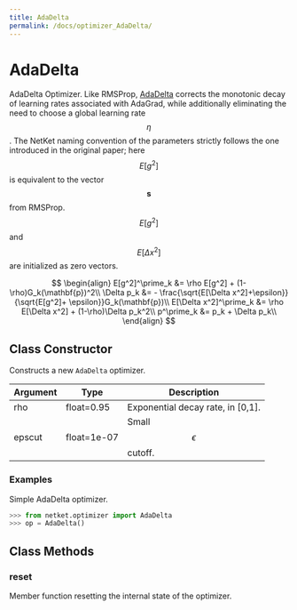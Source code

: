 ```yaml
---
title: AdaDelta
permalink: /docs/optimizer_AdaDelta/
---
```

# AdaDelta
AdaDelta Optimizer.
 Like RMSProp, [AdaDelta](http://arxiv.org/abs/1212.5701) corrects the
 monotonic decay of learning rates associated with AdaGrad,
 while additionally eliminating the need to choose a global
 learning rate $$ \eta $$. The NetKet naming convention of
 the parameters strictly follows the one introduced in the original paper;
 here $$E[g^2]$$ is equivalent to the vector $$\mathbf{s}$$ from RMSProp.
 $$E[g^2]$$ and $$E[\Delta x^2]$$ are initialized as zero vectors.

 $$
 \begin{align}
 E[g^2]^\prime_k &= \rho E[g^2] + (1-\rho)G_k(\mathbf{p})^2\\
 \Delta p_k &= - \frac{\sqrt{E[\Delta x^2]+\epsilon}}{\sqrt{E[g^2]+ \epsilon}}G_k(\mathbf{p})\\
 E[\Delta x^2]^\prime_k &= \rho E[\Delta x^2] + (1-\rho)\Delta p_k^2\\
 p^\prime_k &= p_k + \Delta p_k\\
 \end{align}
 $$

## Class Constructor
Constructs a new ``AdaDelta`` optimizer.

|Argument|   Type    |           Description           |
|--------|-----------|---------------------------------|
|rho     |float=0.95 |Exponential decay rate, in [0,1].|
|epscut  |float=1e-07|Small $$\epsilon$$ cutoff.       |

### Examples
Simple AdaDelta optimizer.

```python
>>> from netket.optimizer import AdaDelta
>>> op = AdaDelta()

```



## Class Methods 
### reset
Member function resetting the internal state of the optimizer.


